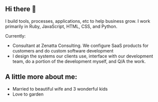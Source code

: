 ## Hi there 👋

I build tools, processes, applications, etc to help business grow. I work primarily in Ruby, JavaScript, HTML, CSS, and Python. 

Currently:
- Consultant at Zenatta Consulting. We configure SaaS products for customers and do custom software development
- I design the systems our clients use, interface with our development team, do a portion of the development myself, and Q/A the work.

A little more about me:
-
- Married to beautiful wife and 3 wonderful kids
- Love to garden
